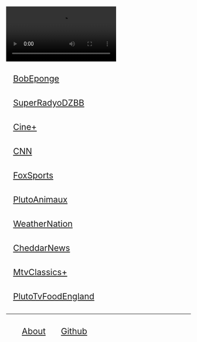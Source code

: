 <style>
	li{display:inline-block;} 
	a:focus{color:red;}
	a{
		padding: 19px;
		font-size: 23px;
		display: block;
	}
</style>
<video id=v src="http://stream.gmanews.tv/ioslive/livestream/chunklist.m3u8?wowzasessionid=693701106" autoplay></video>
<script>
	var v=document.getElementById("v");
	window.location.href.replace(/\?(.+)/,function(b,a){
		v.src = decodeURIComponent(a);
	});
	try{adthstb}
	catch{v.src='https://temp.media/video/?height=400&width=1000&length=10&text='; v.play()}
</script>
[BobEponge](/?http%3A%2F%2Fservice-stitcher.clusters.pluto.tv%2Fstitch%2Fhls%2Fchannel%2F609a33d06972da0007748ecf%2Fmaster.m3u8%3FappName%3Dweb%26appVersion%3Dunknown%26clientTime%3D0%26deviceDNT%3D0%26deviceId%3D35fc9fd0-e986-11eb-a0af-c3b401f46211%26deviceMake%3DChrome%26deviceModel%3Dweb%26deviceType%3Dweb%26deviceVersion%3Dunknown%26includeExtendedEvents%3Dfalse%26serverSideAds%3Dfalse%26sid%3D195dd54b-932b-4f28-be70-7e736585335a)
[SuperRadyoDZBB](/?http%3A%2F%2Fstream.gmanews.tv%2Fioslive%2Flivestream%2Fchunklist.m3u8%3Fwowzasessionid%3D693701106)
[Cine+](/tv?http%3A%2F%2Fservice-stitcher.clusters.pluto.tv%2Fstitch%2Fhls%2Fchannel%2F5ff5eb810e2996000768c0e2%2Fmaster.m3u8%3FappName%3Dweb%26appVersion%3Dunknown%26clientTime%3D0%26deviceDNT%3D0%26deviceId%3D2c89a930-e98a-11eb-a932-2f3c780ff9ff%26deviceMake%3DChrome%26deviceModel%3Dweb%26deviceType%3Dweb%26deviceVersion%3Dunknown%26includeExtendedEvents%3Dfalse%26serverSideAds%3Dfalse%26sid%3Dd7d7d33d-5784-4dee-a799-d09bd30b065a)
[CNN](/tv?http%3A%2F%2Fservice-stitcher.clusters.pluto.tv%2Fstitch%2Fhls%2Fchannel%2F5421f71da6af422839419cb3%2Fmaster.m3u8%3FadvertisingId%3D%26appName%3Dweb%26appStoreUrl%3D%26appVersion%3DDNT%26app_name%3D%26architecture%3D%26buildVersion%3D%26deviceDNT%3D0%26deviceId%3D5421f71da6af422839419cb3%26deviceLat%3D%26deviceLon%3D%26deviceMake%3Dweb%26deviceModel%3Dweb%26deviceType%3Dweb%26deviceVersion%3DDNT%26includeExtendedEvents%3Dfalse%26marketingRegion%3DUS%26serverSideAds%3Dfalse%26sid%3D209%26terminate%3Dfalse%26userId%3D)
[FoxSports](/tv?http%3A%2F%2Fstitcher.pluto.tv%2Fstitch%2Fhls%2Fchannel%2F5a74b8e1e22a61737979c6bf%2Fmaster.m3u8%3FadvertisingId%3D%26appName%3D%26appStoreUrl%3D%26appVersion%3D2.0.0%26app_name%3D%26deviceDNT%3D0%26deviceId%3D3fab0050-8b86-11e8-a44b-996a399dacd8%26deviceLat%3D38.8177%26deviceLon%3D-77.1527%26deviceMake%3DChrome%26deviceModel%3DChrome%26deviceType%3Dweb%26deviceVersion%3D67.0.3396.99%26serverSideAds%3Dfalse%26sid%3D3fab7580-8b86-11e8-a44b-996a399dacd8%26userId%3D)
[PlutoAnimaux](/tv?http%3A%2F%2Fservice-stitcher.clusters.pluto.tv%2Fstitch%2Fhls%2Fchannel%2F60925a44f0350600075a1fdc%2Fmaster.m3u8%3FappName%3Dweb%26appVersion%3Dunknown%26clientTime%3D0%26deviceDNT%3D0%26deviceId%3D35fc78c1-e986-11eb-a0af-c3b401f46211%26deviceMake%3DChrome%26deviceModel%3Dweb%26deviceType%3Dweb%26deviceVersion%3Dunknown%26includeExtendedEvents%3Dfalse%26serverSideAds%3Dfalse%26sid%3D5cc06a56-861b-4448-84df-34ad224ceaa7)
[WeatherNation](/tv?http%3A%2F%2Fservice-stitcher.clusters.pluto.tv%2Fstitch%2Fhls%2Fchannel%2F5bdce04659ee03633e758130%2Fmaster.m3u8%3FadvertisingId%3D%26appName%3Dweb%26appStoreUrl%3D%26appVersion%3DDNT%26app_name%3D%26architecture%3D%26buildVersion%3D%26deviceDNT%3D0%26deviceId%3D5bdce04659ee03633e758130%26deviceLat%3D%26deviceLon%3D%26deviceMake%3Dweb%26deviceModel%3Dweb%26deviceType%3Dweb%26deviceVersion%3DDNT%26includeExtendedEvents%3Dfalse%26marketingRegion%3DUS%26serverSideAds%3Dfalse%26sid%3D217%26terminate%3Dfalse%26userId%3D)
[CheddarNews](/tv?http%3A%2F%2Fstitcher.pluto.tv%2Fstitch%2Fhls%2Fchannel%2F5268abcd0ce20a8472000114%2Fmaster.m3u8%3FappVersion%3D5.2.7%26deviceDNT%3Dweb%26deviceId%3Dweb24163643069%26deviceMake%3Dweb%26deviceModel%3Dweb%26deviceType%3Dweb%26deviceVersion%3D1%26serverSideAds%3Dfalse%26sid%3Dweb24157571521)
[MtvClassics+](/tv?http%3A%2F%2Fservice-stitcher.clusters.pluto.tv%2Fstitch%2Fhls%2Fchannel%2F5ff5ec5500d4c70007341c7c%2Fmaster.m3u8%3FappName%3Dweb%26appVersion%3Dunknown%26clientTime%3D0%26deviceDNT%3D0%26deviceId%3D2c8a1e60-e98a-11eb-a932-2f3c780ff9ff%26deviceMake%3DChrome%26deviceModel%3Dweb%26deviceType%3Dweb%26deviceVersion%3Dunknown%26includeExtendedEvents%3Dfalse%26serverSideAds%3Dfalse%26sid%3Dde18fdd4-d30a-4263-8ecc-df902150744d)
[PlutoTvFoodEngland](/tv?http%3A%2F%2Fservice-stitcher.clusters.pluto.tv%2Fstitch%2Fhls%2Fchannel%2F5ddf930548ff9b00090d5686%2Fmaster.m3u8%3FadvertisingId%3D%26appName%3Dweb%26appStoreUrl%3D%26appVersion%3DDNT%26app_name%3D%26architecture%3D%26buildVersion%3D%26deviceDNT%3D0%26deviceId%3D5ddf930548ff9b00090d5686%26deviceLat%3D%26deviceLon%3D%26deviceMake%3Dweb%26deviceModel%3Dweb%26deviceType%3Dweb%26deviceVersion%3DDNT%26includeExtendedEvents%3Dfalse%26marketingRegion%3DUS%26serverSideAds%3Dfalse%26sid%3D500%26terminate%3Dfalse%26userId%3D)

---
<ul>
	<li><a href="/help">About</a></li>
	<li><a href="//github.com/16parti/16parti.github.io">Github</a></li>
</ul>
